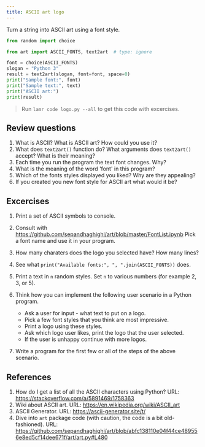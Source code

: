 ```yaml
---
title: ASCII art logo
---
```

Turn a string into ASCII art using a font style.

```python
from random import choice

from art import ASCII_FONTS, text2art  # type: ignore

font = choice(ASCII_FONTS)
slogan = "Python 3"
result = text2art(slogan, font=font, space=0)
print("Sample font:", font)
print("Sample text:", text)
print("ASCII art:")
print(result)
```

> Run ```lamr code logo.py --all``` to get this code with excercises.

## Review questions

1. What is ASCII? What is ASCII art? How could you use it?
2. What does `text2art()` function do? What arguments does `text2art()` accept? What is their meaning?
3. Each time you run the program the text font changes. Why?
4. What is the meaning of the word 'font' in this program?
5. Which of the fonts styles displayed you liked? Why are they appealing?
6. If you created you new font style for ASCII art what would it be?

## Excercises

1. Print a set of ASCII symbols to console.
2. Consult with https://github.com/sepandhaghighi/art/blob/master/FontList.ipynb 
Pick a font name and use it in your program.   

3. How many charaters does the logo you selected have? How many lines?
4. See what `print("Available fonts:", ", ".join(ASCII_FONTS))` does.
5. Print a text in `n` random styles. Set `n` to various numbers (for example 2, 3, or 5).
6. Think how you can implement the following user scenario in a Python program. 
    - Ask a user for input - what text to put on a logo.
    - Pick a few font styles that you think are most impressive.
    - Print a logo using these styles.
    - Ask which logo user likes, print the logo that the user selected.
    - If the user is unhappy continue with more logos.

7. Write a program for the first few or all of the steps of the above scenario.

## References

1. How do I get a list of all the ASCII characters using Python? URL: <https://stackoverflow.com/a/5891469/1758363>
2. Wiki about ASCII art. URL: <https://en.wikipedia.org/wiki/ASCII_art>
3. ASCII Generator. URL: <https://ascii-generator.site/t/>
4. Dive into `art` package code (with caution, the code is a bit old-fashioned). URL: <https://github.com/sepandhaghighi/art/blob/abfc138110e04f44ce489556e8ed5cf14dee671f/art/art.py#L480>
